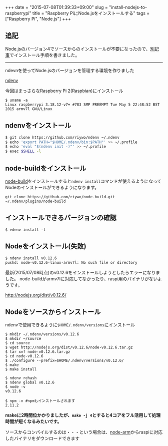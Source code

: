 +++
date = "2015-07-08T01:39:33+09:00"
slug = "install-nodejs-to-raspberrypi"
title = "Raspberry PiにNode.jsをインストールする"
tags = ["Raspberry Pi", "Node.js"]
+++

## 追記
Node.jsのバージョン4でソースからのインストールが不要になったので、[別記事](/entry/2015/10/13/install-nodejs-v4-to-raspberrypi2)でインストール手順を書きました。

---

ndevnを使ってNode.jsのバージョンを管理する環境を作りました

[ndenv](https://github.com/riywo/ndenv)

今回はまっさらなRaspberry Pi 2(Raspbian)にインストール

<!--more-->

```
$ uname -a
Linux raspberrypi 3.18.12-v7+ #783 SMP PREEMPT Tue May 5 22:48:52 BST 2015 armv7l GNU/Linux
```

## ndenvをインストール

```bash
$ git clone https://github.com/riywo/ndenv ~/.ndenv
$ echo 'export PATH="$HOME/.ndenv/bin:$PATH"' >> ~/.profile
$ echo 'eval "$(ndenv init -)"' >> ~/.profile
$ exec $SHELL -l
```

## node-buildをインストール

[node-build](https://github.com/riywo/node-build)をインストールすると`ndenv install`コマンドが使えるようになってNodeのインストールができるようになります。

```
git clone https://github.com/riywo/node-build.git ~/.ndenv/plugins/node-build
```

## インストールできるバージョンの確認

```
$ edenv install -l
```

## Nodeをインストール(失敗)

```
$ ndenv install v0.12.6
pushd: node-v0.12.6-linux-armv7l: No such file or directory
```
最新(2015/07/08時点)のv0.12.6をインストールしようとしたらエラーになりました。
node-buildがarmv7lに対応してなかったり、raspi用のバイナリがないようです。

http://nodejs.org/dist/v0.12.6/

## Nodeをソースからインストール

ndenvで使用できるように`$HOME/.ndenv/versions`にインストール
```
$ mkdir ~/.ndenv/versions/v0.12.6
$ mkdir ~/source
$ cd source
$ wget http://nodejs.org/dist/v0.12.6/node-v0.12.6.tar.gz
$ tar xvf node-v0.12.6.tar.gz
$ cd node-v0.12.6
$ ./configure --prefix=$HOME/.ndenv/versions/v0.12.6/
$ make
$ make install

$ ndenv rehash
$ ndenv global v0.12.6
$ node -v
v0.12.6

$ npm -v #npmもインストールされます
2.11.2
```

**makeに2時間位かかりましたが、`make -j 4`とすると4コアをフル活用して処理時間が短くなるみたいです。**

ソースからコンパイルするのは・・・という場合は、[node-arm](http://node-arm.herokuapp.com)からraspiに対応したバイナリをダウンロードできます
